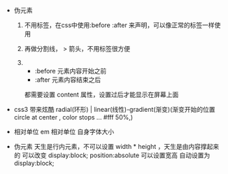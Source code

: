 - 伪元素
    1. 不用标签，在css中使用:before :after 来声明，可以像正常的标签一样使用
    2. 再做分割线， > 箭头，不用标签很方便
    3. - :before
        元素内容开始之前 
       - :after
        元素内容结束之后

        都需要设置 content 属性，设置过后才能显示在屏幕上面

- css3 带来炫酷
    radial(环形) | linear(线性)-gradient(渐变)(渐变开始的位置 circle at center , color stops ... #fff 50%,)

- 相对单位
    em 相对单位 自身字体大小

- 伪元素 天生是行内元素，不可以设置 width * height ，天生是由内容撑起来的
    可以改变 display:block; position:absolute 可以设置宽高 自动设置为display:block;